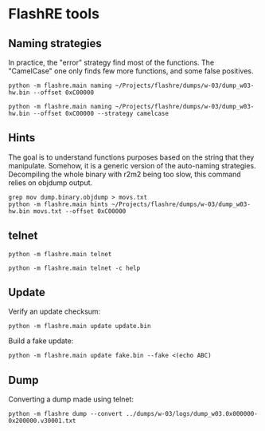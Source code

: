 # FlashRE tools

## Naming strategies

In practice, the "error" strategy find most of the functions. The "CamelCase"
one only finds few more functions, and some false positives.

```
python -m flashre.main naming ~/Projects/flashre/dumps/w-03/dump_w03-hw.bin --offset 0xC00000
```

```
python -m flashre.main naming ~/Projects/flashre/dumps/w-03/dump_w03-hw.bin --offset 0xC00000 --strategy camelcase
```

## Hints

The goal is to understand functions purposes based on the string that they
manipulate. Somehow, it is a generic version of the auto-naming strategies.
Decompiling the whole binary with r2m2 being too slow, this command relies on
objdump output.

```
grep mov dump.binary.objdump > movs.txt
python -m flashre.main hints ~/Projects/flashre/dumps/w-03/dump_w03-hw.bin movs.txt --offset 0xC00000
```

## telnet

```
python -m flashre.main telnet
```

```
python -m flashre.main telnet -c help
```

## Update

Verify an update checksum:
```
python -m flashre.main update update.bin
```

Build a fake update:
```
python -m flashre.main update fake.bin --fake <(echo ABC)
```

## Dump

Converting a dump made using telnet:
```
python -m flashre dump --convert ../dumps/w-03/logs/dump_w03.0x000000-0x200000.v30001.txt
```
